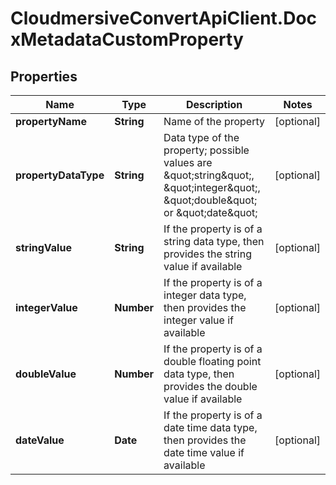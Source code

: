 # CloudmersiveConvertApiClient.DocxMetadataCustomProperty

## Properties
Name | Type | Description | Notes
------------ | ------------- | ------------- | -------------
**propertyName** | **String** | Name of the property | [optional] 
**propertyDataType** | **String** | Data type of the property; possible values are \&quot;string\&quot;, \&quot;integer\&quot;, \&quot;double\&quot; or \&quot;date\&quot; | [optional] 
**stringValue** | **String** | If the property is of a string data type, then provides the string value if available | [optional] 
**integerValue** | **Number** | If the property is of a integer data type, then provides the integer value if available | [optional] 
**doubleValue** | **Number** | If the property is of a double floating point data type, then provides the double value if available | [optional] 
**dateValue** | **Date** | If the property is of a date time data type, then provides the date time value if available | [optional] 


